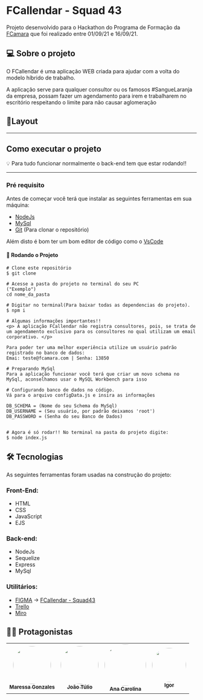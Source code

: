 # FCallendar - Squad 43
Projeto desenvolvido para o Hackathon do Programa de Formação da [FCamara](https://www.fcamara.com.br/) que foi realizado entre 01/09/21 e 16/09/21.

## 💻 Sobre o projeto
O FCallendar é uma aplicação WEB criada para ajudar com a volta do modelo híbrido de trabalho.

<p> A aplicação serve para qualquer consultor ou os famosos #SangueLaranja da empresa, possam fazer um agendamento para irem e trabalharem no escritório respeitando o limite para não causar aglomeração </p>

## 🎨Layout

---

## Como executar o projeto

💡 Para tudo funcionar normalmente o back-end tem que estar rodando!!

---

### Pré requisito

Antes de começar você terá que instalar as seguintes ferramentas em sua máquina:

- [NodeJs](https://nodejs.org/pt-br/)
- [MySql](https://www.mysql.com)
- [Git](https://git-scm.com) (Para clonar o repositório)

Além disto é bom ter um bom editor de código como o [VsCode](https://code.visualstudio.com/)

#### 🎲 Rodando o Projeto 
```
# Clone este repositório
$ git clone

# Acesse a pasta do projeto no terminal do seu PC
("Exemplo")
cd nome_da_pasta

# Digitar no terminal(Para baixar todas as dependencias do projeto).
$ npm i

# Algumas informações importantes!!
<p> A aplicação FCallendar não registra consultores, pois, se trata de um agendamento exclusivo para os consultores no qual utilizam um email corporativo. </p>

Para poder ter uma melhor experiência utilize um usuário padrão registrado no banco de dados:
Emai: teste@fcamara.com | Senha: 13850

# Preparando MySql
Para a aplicação funcionar você terá que criar um novo schema no MySql, aconselhamos usar o MySQL Workbench para isso

# Configurando banco de dados no código.
Vá para o arquivo configData.js e insira as informações

DB_SCHEMA = (Nome do seu Schema do MySql)
DB_USERNAME = (Seu usuário, por padrão deixamos 'root')
DB_PASSWORD = (Senha do seu Banco de Dados)


# Agora é só rodar!! No terminal na pasta do projeto digite:
$ node index.js

```

## 🛠 Tecnologias

As seguintes ferramentas foram usadas na construção do projeto:

### Front-End:

- HTML
- CSS
- JavaScript
- EJS

### Back-end:

- NodeJs
- Sequelize
- Express
- MySql

### Utilitários:

- <a href="https://www.figma.com">FIGMA</a> → <a href="https://www.figma.com/file/rEAkTmit5afbY236vtsZRe/Fcamara---Squad-43?node-id=2%3A2"> FCallendar - Squad43 </a>
- <a href="https://trello.com/b/bF7bfbub/squad-43"> Trello </a>
- <a href="https://miro.com/app/board/o9J_lzKe1qI=/"> Miro </a>

## 👨‍💻 Protagonistas

<table>
  <tr>
    <td align="center"><a href="https://www.linkedin.com/in/maressa-gonzales-05a15b92/"><img style="border-radius: 50%;" src="" width="100px;" alt=""/><br /><sub><b>Maressa Gonzales</b></sub></a><br /><a href="https://www.linkedin.com/in/maressa-gonzales-05a15b92/" title="Maressa Gonzales"> </a></td>
    <td align="center"><a href="https://www.linkedin.com/in/jtsoares/"><img style="border-radius: 50%;" src="" width="100px;" alt=""/><br /><sub><b>João Túlio</b></sub></a><br /><a href="https://www.linkedin.com/in/jtsoares/" title="João Túlio"></a></td>
    <td align="center"><a href="https://www.linkedin.com/in/anac-rocha/"><img style="border-radius: 50%;" src="" width="110px;" alt=""/><br /><sub><b>Ana Carolina</b></sub></a><br /><a href="https://www.linkedin.com/in/anac-rocha/" title="Carol"></a>  <a href="https://www.linkedin.com/in/anac-rocha/"</a></td> 
    <td align="center"><a href="https://www.linkedin.com/in/igor-da-silva-medeiros/"><img style="border-radius: 50%;" src="" width="90px;" alt=""/><br /><sub><b>Igor</b></sub></a><br /><a href="https://www.linkedin.com/in/igor-da-silva-medeiros/" title="Igor perfil"></a></td>
  </tr>
</table>

